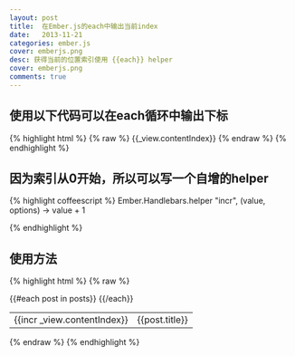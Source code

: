 ```yaml
---
layout: post
title:  在Ember.js的each中输出当前index
date:   2013-11-21
categories: ember.js
cover: emberjs.png
desc: 获得当前的位置索引使用 {{each}} helper
cover: emberjs.png
comments: true
---
```



## 使用以下代码可以在each循环中输出下标

{% highlight html %}
{% raw %}
{{_view.contentIndex}} 
{% endraw %}
{% endhighlight %}


## 因为索引从0开始，所以可以写一个自增的helper

{% highlight coffeescript %}
Ember.Handlebars.helper "incr", (value, options) ->
  value + 1 

{% endhighlight %}

## 使用方法

{% highlight html %}
{% raw %}
<table>
  {{#each post in posts}} 
  <tr>
    <td>{{incr _view.contentIndex}}</td>
    <td>{{post.title}}</td>
  </tr>
  {{/each}}
</table>
{% endraw %}
{% endhighlight %}